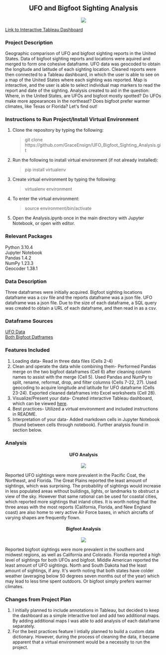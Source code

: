 <h2 align="center"> UFO and Bigfoot Sighting Analysis </h2>

<p align="center"> <img src="https://user-images.githubusercontent.com/105288631/201795512-9fb99167-65f9-49ef-9d51-085863bd8204.jpeg" </p>

[Link to Interactive Tableau Dashboard](https://public.tableau.com/views/UFO_Bigfoot_Sighting_Map/Sighting_Map?:language=en-US&:display_count=n&:origin=viz_share_link)

### Project Description
Geographic comparison of UFO and bigfoot sighting reports in the United States. Data of bigfoot sighting reports and locations were aquired and merged to form one cohesive dataframe. UFO data was geocoded to obtain the longitude and latitude of each sighting location. Cleaned reports were then connected to a Tableau dashboard, in which the user is able to see on a map of the United States where each sighting was reported. Map is interactive, and the user is able to select individual map markers to read the report and date of the sighting. Analysis created to aid in the question: Where, in the United States, are UFOs and bigfoot mostly spotted? Do UFOs make more appearances in the northeast? Does bigfoot prefer warmer climates, like Texas or Florida? Let's find out!

### Instructions to Run Project/Install Virtual Environment
<ol><li>Clone the repository by typing the following: <blockquote> git clone https://github.com/GraceEnsign/UFO_Bigfoot_Sighting_Analysis.git</blockquote> </li>
<li>Run the following to install virtual environment (if not already installed): <blockquote> pip install virtualenv</blockquote> </li>
<li>Create virtual environment by typing the following: <blockquote> virtualenv environment</blockquote></li>
<li>To enter the virtual environment: <blockquote> source environment/bin/activate </blockquote></li>
<li>Open the Analysis.ipynb once in the main directory with Jupyter Notebook, or open with editor.</li></ol>

### Relevant Packages
Python 3.10.4 <br>
Jupyter Notebook <br>
Pandas 1.4.2 <br>
NumPy 1.23.3 <br>
Geocoder 1.38.1 <br>

### Data Description
Three dataframes were initially acquired. Bigfoot sighting locations dataframe was a csv file and the reports dataframe was a json file. UFO dataframe was a json file. Due to the size of each dataframe, a SQL query was created to obtain a URL of each dataframe, and then read in as a csv. 

### Dataframe Sources
[UFO Data](https://data.world/timothyrenner/ufo-sightings) <br>
[Both Bigfoot Datframes](https://data.world/timothyrenner/bfro-sightings-data)

### Features Included 
1. Loading data- Read in three data files (Cells 2-4)
2. Clean and operate the data while combining them- Performed Pandas merge on the two bigfoot dataframes (Cell 6) after cleaning column names to assist with the merge (Cell 5). Used Pandas and NumPy to split, rename, reformat, drop, and filter columns (Cells 7-22, 27). Used geocoding to acquire longitude and latitude for UFO dataframe (Cells 23-24). Exported cleaned dataframes into Excel worksheets (Cell 28).
3. Visualize/Present your data- Created interactive Tableau dashboard, which can be viewed [here](https://public.tableau.com/views/UFO_Bigfoot_Sighting_Map/Dashboard1?:language=en-US&:display_count=n&:origin=viz_share_link).
4. Best practices- Utilized a virtual environment and included instructions in README. 
5. Interpretation of your data- Added markdown cells in Jupyter Notebook (found between cells through notebook). Further analysis found in section below.

### Analysis
<h4 align="center"> UFO Analysis </h4>
<p align="center"> <img src="https://user-images.githubusercontent.com/105288631/202034899-0814ede0-dc53-4675-9cf8-fcbb696e8f77.jpg" </p>

Reported UFO sightings were more prevalent in the Pacific Coat, the Northeast, and Florida. The Great Plains reported the least amount of sightings, which was surprising. The probability of sightings would increase in less populated areas without buildings, lights, or landmarks to obstruct a view of the sky. However that same rational can be used for coastal cities, which reported more sightings that inland cities. It is worth noting that the three areas with the most reports (California, Florida, and New England coast) are also home to very active Air Force bases, in which aircrafts of varying shapes are frequently flown.

<h4 align="center"> Bigfoot Analysis </h4>
<p align="center"> <img src="https://user-images.githubusercontent.com/105288631/202034936-f23041cf-2ee2-4614-a9d3-f0ec671c707f.jpg" </p>

Reported bigfoot sightings were more prevalent in the southern and midwest regions, as well as California and Colorado. Florida reported a high level of sightings for both UFOs and bigfoot. Middle American reported the least amount of UFO sightings. North and South Dakota had the least amount of sightings, if any. It's worth noting that both states have colder weather (averaging below 50 degrees seven months out of the year) which may lead to less time spent outdoors. Or bigfoot simply prefers warmer climates. 

### Changes from Project Plan
1. I initially planned to include annotations in Tableau, but decided to keep the dashboard as a simple interactive tool and add two additional maps. By adding additional maps I was able to add analysis of each dataframe separately.
2. For the best practices feature I intially planned to build a custom data dictionary. However, during the process of cleaning the data, it became apparent that a virtual environment would be a necessity to run the project.
